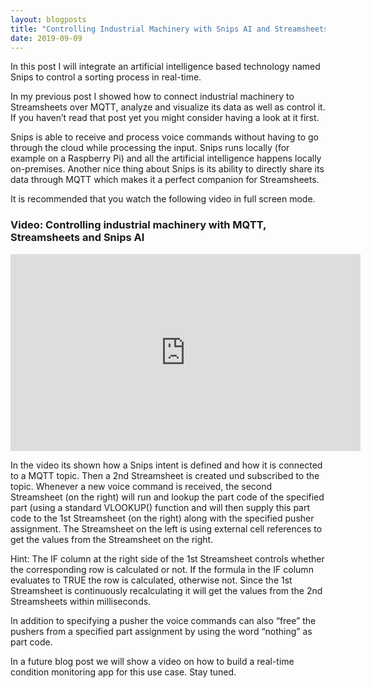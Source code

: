 ```yaml
---
layout: blogposts
title: "Controlling Industrial Machinery with Snips AI and Streamsheets"
date: 2019-09-09
---
```

In this post I will integrate an artificial intelligence based technology named Snips to control a sorting process in real-time.

In my previous post I showed how to connect industrial machinery to Streamsheets over MQTT, analyze and visualize its data as well as control it. If you haven’t read that post yet you might consider having a look at it first.

Snips is able to receive and process voice commands without having to go through the cloud while processing the input. Snips runs locally (for example on a Raspberry Pi) and all the artificial intelligence happens locally on-premises. Another nice thing about Snips is its ability to directly share its data through MQTT which makes it a perfect companion for Streamsheets.

It is recommended that you watch the following video in full screen mode.

### Video: Controlling industrial machinery with MQTT, Streamsheets and Snips AI

<div class="iframe-container">
    <iframe width="560" height="315" src="https://www.youtube.com/embed/Po2UR_7nFD0" frameborder="0" allow="accelerometer; autoplay; encrypted-media; gyroscope; picture-in-picture" allowfullscreen></iframe>
</div>

In the video its shown how a Snips intent is defined and how it is connected to a MQTT topic. Then a 2nd Streamsheet is created und subscribed to the topic. Whenever a new voice command is received, the second Streamsheet (on the right) will run and lookup the part code of the specified part (using a standard VLOOKUP() function and will then supply this part code to the 1st Streamsheet (on the right) along with the specified pusher assignment. The Streamsheet on the left is using external cell references to get the values from the Streamsheet on the right.

Hint: The IF column at the right side of the 1st Streamsheet controls whether the corresponding row is calculated or not. If the formula in the IF column evaluates to TRUE the row is calculated, otherwise not. Since the 1st Streamsheet is continuously recalculating it will get the values from the 2nd Streamsheets within milliseconds.

In addition to specifying a pusher the voice commands can also “free” the pushers from a specified part assignment by using the word “nothing” as part code.

In a future blog post we will show a video on how to build a real-time condition monitoring app for this use case. Stay tuned. 